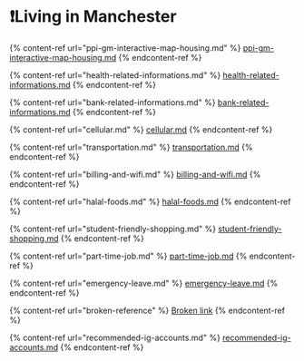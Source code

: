# ❗Living in Manchester

{% content-ref url="ppi-gm-interactive-map-housing.md" %}
[ppi-gm-interactive-map-housing.md](ppi-gm-interactive-map-housing.md)
{% endcontent-ref %}

{% content-ref url="health-related-informations.md" %}
[health-related-informations.md](health-related-informations.md)
{% endcontent-ref %}

{% content-ref url="bank-related-informations.md" %}
[bank-related-informations.md](bank-related-informations.md)
{% endcontent-ref %}

{% content-ref url="cellular.md" %}
[cellular.md](cellular.md)
{% endcontent-ref %}

{% content-ref url="transportation.md" %}
[transportation.md](transportation.md)
{% endcontent-ref %}

{% content-ref url="billing-and-wifi.md" %}
[billing-and-wifi.md](billing-and-wifi.md)
{% endcontent-ref %}

{% content-ref url="halal-foods.md" %}
[halal-foods.md](halal-foods.md)
{% endcontent-ref %}

{% content-ref url="student-friendly-shopping.md" %}
[student-friendly-shopping.md](student-friendly-shopping.md)
{% endcontent-ref %}

{% content-ref url="part-time-job.md" %}
[part-time-job.md](part-time-job.md)
{% endcontent-ref %}

{% content-ref url="emergency-leave.md" %}
[emergency-leave.md](emergency-leave.md)
{% endcontent-ref %}

{% content-ref url="broken-reference" %}
[Broken link](broken-reference)
{% endcontent-ref %}

{% content-ref url="recommended-ig-accounts.md" %}
[recommended-ig-accounts.md](recommended-ig-accounts.md)
{% endcontent-ref %}
